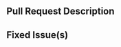 <!-- Thanks for sending a pull request! Please check out our contribution guidelines: -->
<!-- https://github.com/Consensys/doc.palm/blob/master/CONTRIBUTING.md -->

## Pull Request Description

## Fixed Issue(s)
<!-- Please link to fixed issue(s) here using format: fixes #<GitHub issue number> -->
<!-- Example: "fixes #123" -->
